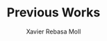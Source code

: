 ---
title: Previous Works
layout: collection
use: tags
#sort_tags: reverse
permalink: /works/
collection: works
entries_layout: grid
author: Xavier Rebasa Moll
---